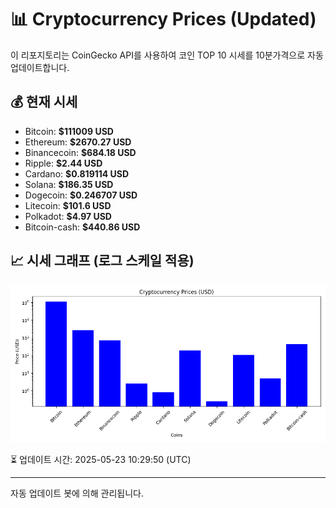 
# 📊 Cryptocurrency Prices (Updated)

이 리포지토리는 CoinGecko API를 사용하여 코인 TOP 10 시세를 10분가격으로 자동 업데이트합니다.

## 💰 현재 시세
- Bitcoin: **$111009 USD**
- Ethereum: **$2670.27 USD**
- Binancecoin: **$684.18 USD**
- Ripple: **$2.44 USD**
- Cardano: **$0.819114 USD**
- Solana: **$186.35 USD**
- Dogecoin: **$0.246707 USD**
- Litecoin: **$101.6 USD**
- Polkadot: **$4.97 USD**
- Bitcoin-cash: **$440.86 USD**

## 📈 시세 그래프 (로그 스케일 적용)
![Crypto Prices](crypto_prices.png)

⏳ 업데이트 시간: 2025-05-23 10:29:50 (UTC)

---
자동 업데이트 봇에 의해 관리됩니다.
